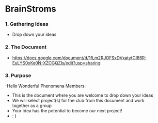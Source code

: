# BrainStroms

### 1. Gathering Ideas
- Drop down your ideas

### 2. The Document 
- https://docs.google.com/document/d/1fLm2RJOFSxDVxatytCI86R-EuLYS0xKe0N-XZOGQZIs/edit?usp=sharing
 
### 3. Purpose
-Hello Wonderful Phenomena Members:
- This is the document where you are welcome to drop down your ideas
- We will select project(s) for the club from this document and work together as a group
- Your idea has the potential to become our next project!
- : )
